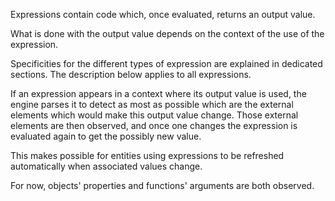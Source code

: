 Expressions contain code which, once evaluated, returns an output value.

What is done with the output value depends on the context of the use of the expression.

Specificities for the different types of expression are explained in dedicated sections. The description below applies to all expressions.

If an expression appears in a context where its output value is used, the engine parses it to detect as most as possible which are the external elements which would make this output value change. Those external elements are then observed, and once one changes the expression is evaluated again to get the possibly new value.

This makes possible for entities using expressions to be refreshed automatically when associated values change.

For now, objects' properties and functions' arguments are both observed.
